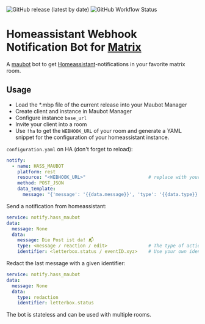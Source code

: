 ![GitHub release (latest by date)](https://img.shields.io/github/v/release/v411e/hasswebhookbot)
![GitHub Workflow Status](https://img.shields.io/github/workflow/status/v411e/hasswebhookbot/CI?label=maubot%20package%20build)

# Homeassistant Webhook Notification Bot for [Matrix](https://matrix.org/)
A [maubot](https://github.com/maubot) bot to get [Homeassistant](https://github.com/home-assistant)-notifications in your favorite matrix room.

## Usage
- Load the *.mbp file of the current release into your Maubot Manager
- Create client and instance in Maubot Manager
- Configure instance `base_url`
- Invite your client into a room
- Use `!ha` to get the `WEBHOOK_URL` of your room and generate a YAML snippet for the configuration of your homeassistant instance.

`configuration.yaml` on HA (don't forget to reload):
```yaml
notify:
  - name: HASS_MAUBOT
    platform: rest
    resource: "<WEBHOOK_URL>"                       # replace with your own
    method: POST_JSON
    data_template:
      message: "{'message': '{{data.message}}', 'type': '{{data.type}}', 'identifier': '{{data.identifier}}'}"
```

Send a notification from homeassistant:
```yaml
service: notify.hass_maubot
data:
  message: None
  data:
    message: Die Post ist da! 📬
    type: <message / reaction / edit>               # The type of action
    identifier: <letterbox.status / eventID.xyz>    # Use your own identifier (#1) or reference an eventID (#2)
```

Redact the last message with a given identifier:
```yaml
service: notify.hass_maubot
data:
  message: None
  data:
    type: redaction
    identifier: letterbox.status
```

The bot is stateless and can be used with multiple rooms.
